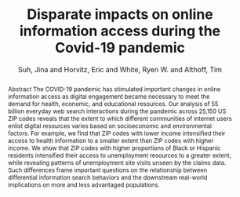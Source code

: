 ---
abstract: Abstract The COVID-19 pandemic has stimulated important changes in online
  information access as digital engagement became necessary to meet the demand for
  health, economic, and educational resources. Our analysis of 55 billion everyday
  web search interactions during the pandemic across 25,150 US ZIP codes reveals that
  the extent to which different communities of internet users enlist digital resources
  varies based on socioeconomic and environmental factors. For example, we find that
  ZIP codes with lower income intensified their access to health information to a
  smaller extent than ZIP codes with higher income. We show that ZIP codes with higher
  proportions of Black or Hispanic residents intensified their access to unemployment
  resources to a greater extent, while revealing patterns of unemployment site visits
  unseen by the claims data. Such differences frame important questions on the relationship
  between differential information search behaviors and the downstream real-world
  implications on more and less advantaged populations.
author: Suh, Jina and Horvitz, Eric and White, Ryen W. and Althoff, Tim
description: The pandemic prompted increased digital engagement for health, economic, and educational resources. Analyzing 55 billion web searches across 25,150 US ZIP codes, we found differing use of digital resources based on socioeconomic and environmental factors. Lower-income areas accessed health information less than higher-income ones. ZIP codes with more Black or Hispanic residents used unemployment resources more, with unique patterns. These disparities raise important questions about the impact of information search behaviors on disadvantaged populations.
doi: 10.1038/s41467-022-34592-z
file: Suh et al. - 2022 - Disparate impacts on online information access dur.pdf:/Users/michaelmerrill/Zotero/storage/L83KGF2X/Suh
  et al. - 2022 - Disparate impacts on online information access dur.pdf:application/pdf
highlight: 1
issn: 2041-1723
journal: Nature Communications
language: en
month: November
number: '1'
pages: '7094'
pdf: suhDisparateImpactsOnline2022.pdf
thumbnail: suhDisparateImpactsOnline2022.png
title: Disparate impacts on online information access during the Covid-19 pandemic
url: https://www.nature.com/articles/s41467-022-34592-z
urldate: '2023-05-08'
volume: '13'
year: '2022'
---